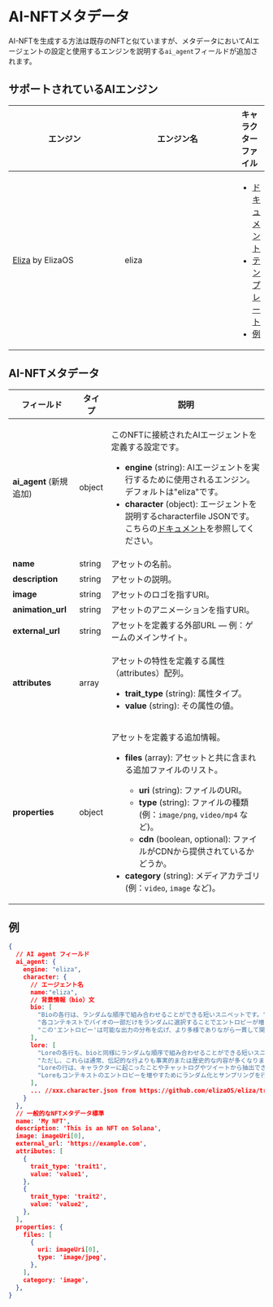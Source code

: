 # AI-NFTメタデータ

AI-NFTを生成する方法は既存のNFTと似ていますが、メタデータにおいてAIエージェントの設定と使用するエンジンを説明する`ai_agent`フィールドが追加されます。

## サポートされているAIエンジン <a href="#metadata-json" id="metadata-json"></a>

<table><thead><tr><th width="224">エンジン</th><th width="231">エンジン名</th><th>キャラクターファイル</th></tr></thead><tbody><tr><td><a href="https://github.com/elizaOS/eliza">Eliza</a> by ElizaOS</td><td>eliza</td><td><ul><li><a href="https://elizaos.github.io/eliza/docs/core/characterfile/">ドキュメント</a></li><li><a href="https://github.com/elizaOS/characterfile">テンプレート</a></li><li><a href="https://github.com/elizaOS/eliza/tree/main/characters">例</a></li></ul></td></tr></tbody></table>

## AI-NFTメタデータ <a href="#metadata-json" id="metadata-json"></a>

| フィールド               | タイプ | 説明                                                                                                                                                                                                                                                                                                                                                                                                                                                                                                                                     |
| ------------------------ | ------ | ---------------------------------------------------------------------------------------------------------------------------------------------------------------------------------------------------------------------------------------------------------------------------------------------------------------------------------------------------------------------------------------------------------------------------------------------------------------------------------------------------------------------------------------- |
| **ai\_agent** (新規追加) | object | <p>このNFTに接続されたAIエージェントを定義する設定です。</p><ul><li><strong>engine</strong> (string): AIエージェントを実行するために使用されるエンジン。デフォルトは"eliza"です。</li><li><strong>character</strong> (object): エージェントを説明するcharacterfile JSONです。こちらの<a href="https://github.com/elizaOS/characterfile?tab=readme-ov-file">ドキュメント</a>を参照してください。</li></ul>                                                                                                                                |
| **name**                 | string | アセットの名前。                                                                                                                                                                                                                                                                                                                                                                                                                                                                                                                         |
| **description**          | string | アセットの説明。                                                                                                                                                                                                                                                                                                                                                                                                                                                                                                                         |
| **image**                | string | アセットのロゴを指すURI。                                                                                                                                                                                                                                                                                                                                                                                                                                                                                                                |
| **animation\_url**       | string | アセットのアニメーションを指すURI。                                                                                                                                                                                                                                                                                                                                                                                                                                                                                                      |
| **external\_url**        | string | アセットを定義する外部URL — 例：ゲームのメインサイト。                                                                                                                                                                                                                                                                                                                                                                                                                                                                                   |
| **attributes**           | array  | <p>アセットの特性を定義する属性（attributes）配列。</p><ul><li><strong>trait_type</strong> (string): 属性タイプ。</li><li><strong>value</strong> (string): その属性の値。</li></ul>                                                                                                                                                                                                                                                                                                                                                      |
| **properties**           | object | <p>アセットを定義する追加情報。</p><ul><li><p><strong>files</strong> (array): アセットと共に含まれる追加ファイルのリスト。</p><ul><li><strong>uri</strong> (string): ファイルのURI。</li><li><strong>type</strong> (string): ファイルの種類 (例：<code>image/png</code>, <code>video/mp4</code> など)。</li><li><strong>cdn</strong> (boolean, optional): ファイルがCDNから提供されているかどうか。</li></ul></li><li><strong>category</strong> (string): メディアカテゴリ (例：<code>video</code>, <code>image</code> など)。</li></ul> |

## 例

```json
{
  // AI agent フィールド
  ai_agent: {
    engine: "eliza",
    character: {
      // エージェント名
      name:"eliza",
      // 背景情報（bio）文
      bio: [
        "Bioの各行は、ランダムな順序で組み合わせることができる短いスニペットです。",
        "各コンテキストでバイオの一部だけをランダムに選択することでエントロピーが増加することがわかりました。",
        "この'エントロピー'は可能な出力の分布を広げ、より多様でありながら一貫して関連性のある回答を提供するはずです。"
      ],
      lore: [
        "Loreの各行も、bioと同様にランダムな順序で組み合わせることができる短いスニペットです",
        "ただし、これらは通常、伝記的な行よりも事実的または歴史的な内容が多くなります",
        "Loreの行は、キャラクターに起こったことやチャットログやツイートから抽出できます",
        "Loreもコンテキストのエントロピーを増やすためにランダム化とサンプリングを行うべきです"
      ],
      ... //xxx.character.json from https://github.com/elizaOS/eliza/tree/main/characters
    }
  },
  // 一般的なNFTメタデータ標準
  name: 'My NFT',
  description: 'This is an NFT on Solana',
  image: imageUri[0],
  external_url: 'https://example.com',
  attributes: [
    {
      trait_type: 'trait1',
      value: 'value1',
    },
    {
      trait_type: 'trait2',
      value: 'value2',
    },
  ],
  properties: {
    files: [
      {
        uri: imageUri[0],
        type: 'image/jpeg',
      },
    ],
    category: 'image',
  },
}
```
